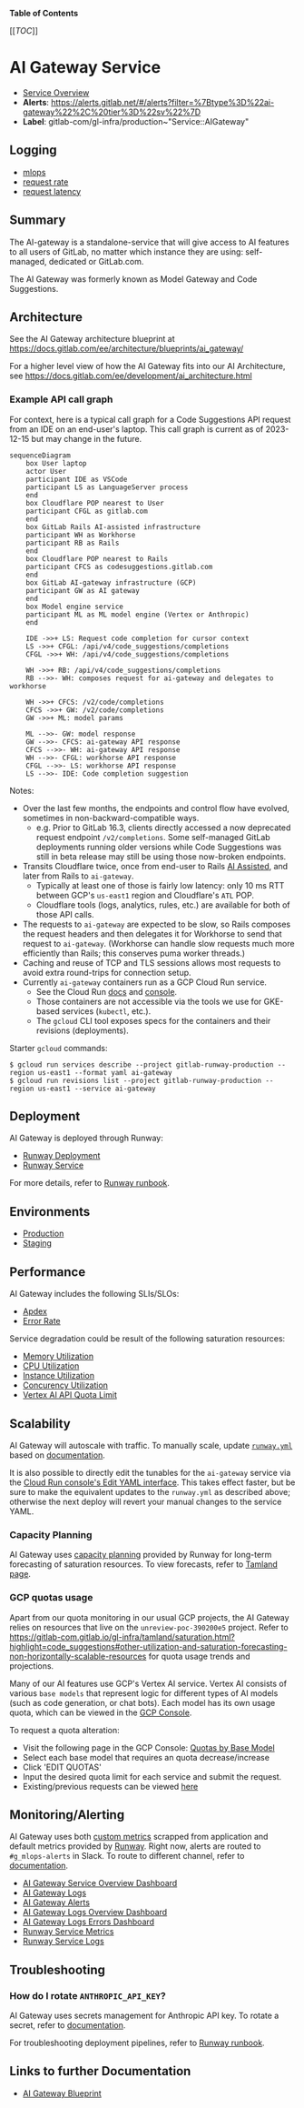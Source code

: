 <!-- MARKER: do not edit this section directly. Edit services/service-catalog.yml then run scripts/generate-docs -->

**Table of Contents**

[[_TOC_]]

# AI Gateway Service

* [Service Overview](https://dashboards.gitlab.net/d/ai-gateway-main/ai-gateway-overview)
* **Alerts**: <https://alerts.gitlab.net/#/alerts?filter=%7Btype%3D%22ai-gateway%22%2C%20tier%3D%22sv%22%7D>
* **Label**: gitlab-com/gl-infra/production~"Service::AIGateway"

## Logging

* [mlops](https://log.gprd.gitlab.net/goto/d21f8880-f0a7-11ed-a017-0d32180b1390)
* [request rate](https://log.gprd.gitlab.net/goto/c4faac00-f612-11ed-a017-0d32180b1390)
* [request latency](https://log.gprd.gitlab.net/goto/b423c240-f612-11ed-8afc-c9851e4645c0)

<!-- END_MARKER -->

## Summary

The AI-gateway is a standalone-service that will give access to AI features to all users of GitLab, no matter which
instance they are using: self-managed, dedicated or GitLab.com.

The AI Gateway was formerly known as Model Gateway and Code Suggestions.

## Architecture

See the AI Gateway architecture blueprint at <https://docs.gitlab.com/ee/architecture/blueprints/ai_gateway/>

For a higher level view of how the AI Gateway fits into our AI Architecture, see
<https://docs.gitlab.com/ee/development/ai_architecture.html>

### Example API call graph

For context, here is a typical call graph for a Code Suggestions API request from an IDE on an end-user's laptop.  This call graph is current as of 2023-12-15 but may change in the future.

```mermaid
sequenceDiagram
    box User laptop
    actor User
    participant IDE as VSCode
    participant LS as LanguageServer process
    end
    box Cloudflare POP nearest to User
    participant CFGL as gitlab.com
    end
    box GitLab Rails AI-assisted infrastructure
    participant WH as Workhorse
    participant RB as Rails
    end
    box Cloudflare POP nearest to Rails
    participant CFCS as codesuggestions.gitlab.com
    end
    box GitLab AI-gateway infrastructure (GCP)
    participant GW as AI gateway
    end
    box Model engine service
    participant ML as ML model engine (Vertex or Anthropic)
    end

    IDE ->>+ LS: Request code completion for cursor context
    LS ->>+ CFGL: /api/v4/code_suggestions/completions
    CFGL ->>+ WH: /api/v4/code_suggestions/completions

    WH ->>+ RB: /api/v4/code_suggestions/completions
    RB -->>- WH: composes request for ai-gateway and delegates to workhorse

    WH ->>+ CFCS: /v2/code/completions
    CFCS ->>+ GW: /v2/code/completions
    GW ->>+ ML: model params

    ML -->>- GW: model response
    GW -->>- CFCS: ai-gateway API response
    CFCS -->>- WH: ai-gateway API response
    WH -->>- CFGL: workhorse API response
    CFGL -->>- LS: workhorse API response
    LS -->>- IDE: Code completion suggestion
```

Notes:

* Over the last few months, the endpoints and control flow have evolved, sometimes in non-backward-compatible ways.
  * e.g. Prior to GitLab 16.3, clients directly accessed a now deprecated request endpoint `/v2/completions`.  Some self-managed GitLab deployments running older versions while Code Suggestions was still in beta release may still be using those now-broken endpoints.
* Transits Cloudflare twice, once from end-user to Rails [AI Assisted](../ai-assisted/README.md), and later from Rails to `ai-gateway`.
  * Typically at least one of those is fairly low latency: only 10 ms RTT between GCP's `us-east1` region and Cloudflare's `ATL` POP.
  * Cloudflare tools (logs, analytics, rules, etc.) are available for both of those API calls.
* The requests to `ai-gateway` are expected to be slow, so Rails composes the request headers and then delegates it for Workhorse to send that request to `ai-gateway`.  (Workhorse can handle slow requests much more efficiently than Rails; this conserves puma worker threads.)
* Caching and reuse of TCP and TLS sessions allows most requests to avoid extra round-trips for connection setup.
* Currently `ai-gateway` containers run as a GCP Cloud Run service.
  * See the Cloud Run [docs](https://cloud.google.com/run/docs/resource-model) and [console](https://console.cloud.google.com/run/detail/us-east1/ai-gateway/metrics?project=gitlab-runway-production).
  * Those containers are not accessible via the tools we use for GKE-based services (`kubectl`, etc.).
  * The `gcloud` CLI tool exposes specs for the containers and their revisions (deployments).

Starter `gcloud` commands:

```
$ gcloud run services describe --project gitlab-runway-production --region us-east1 --format yaml ai-gateway
$ gcloud run revisions list --project gitlab-runway-production --region us-east1 --service ai-gateway
```

## Deployment

AI Gateway is deployed through Runway:

* [Runway Deployment](https://gitlab.com/gitlab-com/gl-infra/platform/runway/deployments/ai-gateway)
* [Runway Service](https://console.cloud.google.com/run/detail/us-east1/ai-gateway/metrics?project=gitlab-runway-production)

For more details, refer to [Runway runbook](../runway/README.md).

## Environments

* [Production](https://gitlab.com/gitlab-com/gl-infra/platform/runway/deployments/ai-gateway/-/environments/15709878)
* [Staging](https://gitlab.com/gitlab-com/gl-infra/platform/runway/deployments/ai-gateway/-/environments/15709877)

## Performance

AI Gateway includes the following SLIs/SLOs:

* [Apdex](https://dashboards.gitlab.net/d/ai-gateway-main/ai-gateway3a-overview?orgId=1&viewPanel=380731558)
* [Error Rate](https://dashboards.gitlab.net/d/ai-gateway-main/ai-gateway3a-overview?orgId=1&viewPanel=144302059)

Service degradation could be result of the following saturation resources:

* [Memory Utilization](https://dashboards.gitlab.net/d/ai-gateway-main/ai-gateway3a-overview?orgId=1&from=now-1h&to=now&viewPanel=377718254)
* [CPU Utilization](https://dashboards.gitlab.net/d/ai-gateway-main/ai-gateway3a-overview?orgId=1&from=now-1h&to=now&viewPanel=1050857443)
* [Instance Utilization](https://dashboards.gitlab.net/d/ai-gateway-main/ai-gateway3a-overview?orgId=1&from=now-1h&to=now&viewPanel=1738137433)
* [Concurency Utilization](https://dashboards.gitlab.net/d/ai-gateway-main/ai-gateway3a-overview?orgId=1&from=now-1h&to=now&viewPanel=4285373877)
* [Vertex AI API Quota Limit](https://dashboards.gitlab.net/d/ai-gateway-main/ai-gateway3a-overview?orgId=1&from=now-1h&to=now&viewPanel=1515902021)

## Scalability

AI Gateway will autoscale with traffic. To manually scale, update [`runway.yml`](https://gitlab.com/gitlab-org/modelops/applied-ml/code-suggestions/ai-assist/-/blob/main/.runway/runway.yml?ref_type=heads) based on [documentation](../runway/README.md#scalability).

It is also possible to directly edit the tunables for the `ai-gateway` service via the [Cloud Run console's Edit YAML interface](https://console.cloud.google.com/run/detail/us-east1/ai-gateway/yaml/view?project=gitlab-runway-production).  This takes effect faster, but be sure to make the equivalent updates to the `runway.yml` as described above; otherwise the next deploy will revert your manual changes to the service YAML.

### Capacity Planning

AI Gateway uses [capacity planning](https://about.gitlab.com/handbook/engineering/infrastructure/capacity-planning/) provided by Runway for long-term forecasting of saturation resources. To view forecasts, refer to [Tamland page](https://gitlab-com.gitlab.io/gl-infra/tamland/runway.html#ai-gateway-service-runway_container_memory_utilization-resource-saturation).

### GCP quotas usage

Apart from our quota monitoring in our usual GCP projects, the AI Gateway relies on resources that live on the
`unreview-poc-390200e5` project. Refer to
<https://gitlab-com.gitlab.io/gl-infra/tamland/saturation.html?highlight=code_suggestions#other-utilization-and-saturation-forecasting-non-horizontally-scalable-resources>
for quota usage trends and projections.

Many of our AI features use GCP's Vertex AI service. Vertex AI consists of various `base models` that represent logic for different types of AI models (such as code generation, or chat bots).
Each model has its own usage quota, which can be viewed in the [GCP Console](https://console.cloud.google.com/iam-admin/quotas?referrer=search&project=unreview-poc-390200e5&pageState=(%22allQuotasTable%22:(%22f%22:%22%255B%257B_22k_22_3A_22_22_2C_22t_22_3A10_2C_22v_22_3A_22_5C_22base_model_5C_22_22%257D%255D%22))).

To request a quota alteration:

* Visit the following page in the GCP Console: [Quotas by Base Model](https://console.cloud.google.com/iam-admin/quotas?referrer=search&project=unreview-poc-390200e5&pageState=(%22allQuotasTable%22:(%22f%22:%22%255B%257B_22k_22_3A_22_22_2C_22t_22_3A10_2C_22v_22_3A_22_5C_22base_model_5C_22_22%257D%255D%22)))
* Select each base model that requires an quota decrease/increase
* Click 'EDIT QUOTAS'
* Input the desired quota limit for each service and submit the request.
* Existing/previous requests can be viewed [here](https://console.cloud.google.com/iam-admin/quotas/qirs?referrer=search&project=unreview-poc-390200e5&pageState=(%22allQuotasTable%22:(%22f%22:%22%255B%257B_22k_22_3A_22_22_2C_22t_22_3A10_2C_22v_22_3A_22_5C_22base_model_5C_22_22%257D%255D%22)))

<!-- ## Availability -->

<!-- ## Durability -->

<!-- ## Security/Compliance -->

## Monitoring/Alerting

AI Gateway uses both [custom metrics](../../metrics-catalog/services/ai-gateway.jsonnet) scrapped from application and default metrics provided by [Runway](../runway/README.md#monitoringalerting). Right now, alerts are routed to `#g_mlops-alerts` in Slack. To route to different channel, refer to [documentation](../uncategorized/alert-routing.md).

* [AI Gateway Service Overview Dashboard](https://dashboards.gitlab.net/d/ai-gateway-main/ai-gateway3a-overview?orgId=1)
* [AI Gateway Logs](https://log.gprd.gitlab.net/app/r/s/mkS0F)
* [AI Gateway Alerts](https://gitlab.enterprise.slack.com/archives/C0586SBDZU2)
* [AI Gateway Logs Overview Dashboard](https://log.gprd.gitlab.net/app/dashboards#/view/6c947f80-7c07-11ed-9f43-e3784d7fe3ca?_g=h@2294574)
* [AI Gateway Logs Errors Dashboard](https://log.gprd.gitlab.net/app/dashboards#/view/031cd3a0-61c0-11ee-ac5b-8f88ebd04638?_g=h@2294574)
* [Runway Service Metrics](https://dashboards.gitlab.net/d/runway-service/runway3a-runway-service-metrics?orgId=1&var-environment=gprd&var-service=ai-gateway)
* [Runway Service Logs](https://cloudlogging.app.goo.gl/SXc6rpSwfkH4rCD9A)

## Troubleshooting

### How do I rotate `ANTHROPIC_API_KEY`?

AI Gateway uses secrets management for Anthropic API key. To rotate a secret, refer to [documentation](https://gitlab.com/gitlab-com/gl-infra/platform/runway/docs/-/blob/master/secrets-management.md?ref_type=heads#rotating-a-secret).

For troubleshooting deployment pipelines, refer to [Runway runbook](../runway/README.md#troubleshooting).

## Links to further Documentation

* [AI Gateway Blueprint](https://docs.gitlab.com/ee/architecture/blueprints/ai_gateway/)
